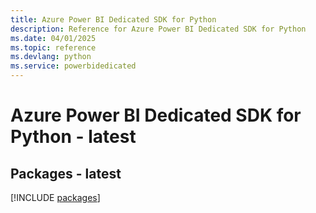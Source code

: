 ```yaml
---
title: Azure Power BI Dedicated SDK for Python
description: Reference for Azure Power BI Dedicated SDK for Python
ms.date: 04/01/2025
ms.topic: reference
ms.devlang: python
ms.service: powerbidedicated
---
```

# Azure Power BI Dedicated SDK for Python - latest
## Packages - latest
[!INCLUDE [packages](power-bi-dedicated-index.md)]